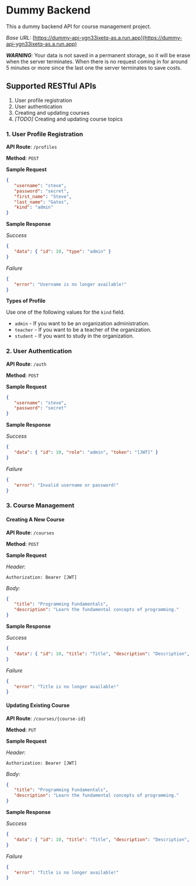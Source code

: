 # Dummy Backend

This a dummy backend API for course management project.

_Base URL:_ [https://dummy-api-ygn33ixetq-as.a.run.app](https://dummy-api-ygn33ixetq-as.a.run.app)

_**WARNING**:_ Your data is not saved in a permanent storage, so it will be
erase when the server terminates. When there is no request coming in for around
5 minutes or more since the last one the server terminates to save costs.

## Supported RESTful APIs

   1. User profile registration
   1. User authentication
   1. Creating and updating courses
   1. _[TODO]_ Creating and updating course topics

### 1. User Profile Registration

   **API Route**: `/profiles`

   **Method**: `POST`

   **Sample Request**

   ```json
   {
      "username": "steve",
      "password": "secret",
      "first_name": "Steve",
      "last_name": "Gates",
      "kind": "admin"
   }
   ```

   **Sample Response**

   _Success_

   ```json
   {
      "data": { "id": 10, "type": "admin" }
   }
   ```

   _Failure_

   ```json
   {
      "error": "Username is no longer available!"
   }
   ```

   **Types of Profile**

   Use one of the following values for the `kind` field.

   - `admin` - If you want to be an organization administration.
   - `teacher` - If you want to be a teacher of the organization.
   - `student` - If you want to study in the organization.

### 2. User Authentication

   **API Route**: `/auth`

   **Method**: `POST`

   **Sample Request**

   ```json
   {
      "username": "steve",
      "password": "secret"
   }
   ```

   **Sample Response**

   _Success_

   ```json
   {
      "data": { "id": 10, "role": "admin", "token": "[JWT]" }
   }
   ```

   _Failure_

   ```json
   {
      "error": "Invalid username or password!"
   }
   ```

### 3. Course Management

   #### Creating A New Course

   **API Route**: `/courses`

   **Method**: `POST`

   **Sample Request**

   _Header:_

   ```
   Authorization: Bearer [JWT]
   ```

   _Body:_

   ```json
   {
      "title": "Programming Fundamentals",
      "description": "Learn the fundamental concepts of programming."
   }
   ```

   **Sample Response**

   _Success_

   ```json
   {
      "data": { "id": 10, "title": "Title", "description": "Description", "creator_id": 12 }
   }
   ```

   _Failure_

   ```json
   {
      "error": "Title is no longer available!"
   }
   ```

   #### Updating Existing Course

   **API Route**: `/courses/{course-id}`

   **Method**: `PUT`

   **Sample Request**

   _Header:_

   ```
   Authorization: Bearer [JWT]
   ```

   _Body:_

   ```json
   {
      "title": "Programming Fundamentals",
      "description": "Learn the fundamental concepts of programming."
   }
   ```

   **Sample Response**

   _Success_

   ```json
   {
      "data": { "id": 10, "title": "Title", "description": "Description", "creator_id": 12 }
   }
   ```

   _Failure_

   ```json
   {
      "error": "Title is no longer available!"
   }
   ```
